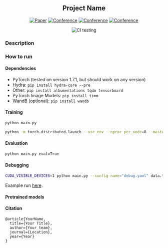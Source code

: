 <div align="center">    
 
## Project Name 

[![Paper](http://img.shields.io/badge/paper-arxiv.1001.2234-B31B1B.svg)](https://www.nature.com/articles/nature14539)
[![Conference](http://img.shields.io/badge/NeurIPS-2019-4b44ce.svg)](https://papers.nips.cc/book/advances-in-neural-information-processing-systems-31-2018)
[![Conference](http://img.shields.io/badge/ICLR-2019-4b44ce.svg)](https://papers.nips.cc/book/advances-in-neural-information-processing-systems-31-2018)
[![Conference](http://img.shields.io/badge/AnyConference-year-4b44ce.svg)](https://papers.nips.cc/book/advances-in-neural-information-processing-systems-31-2018)  
<!--
ARXIV   
[![Paper](http://img.shields.io/badge/arxiv-math.co:1480.1111-B31B1B.svg)](https://www.nature.com/articles/nature14539)
-->
![CI testing](https://github.com/PyTorchLightning/deep-learning-project-template/workflows/CI%20testing/badge.svg?branch=master&event=push)


<!--  
Conference   
-->   
</div>
 
### Description   
<!-- TODO: Add abstract -->

### How to run   

#### Dependencies
<!-- TODO: Add description -->
 - PyTorch (tested on version 1.7.1, but should work on any version)
 - Hydra: `pip install hydra-core --pre`
 - Other: `pip install albumentations tqdm tensorboard`
 - PyTorch Image Models: `pip install timm`
 - WandB (optional): `pip install wandb`

#### Training
<!-- TODO: Add description -->
```bash
python main.py 
```

```bash
python -m torch.distributed.launch --use_env --nproc_per_node=8 --master_port=5432 main.py
```

#### Evaluation
<!-- TODO: Add description -->
```bash
python main.py eval=True
```

#### Debugging
<!-- TODO: Add description -->
```bash
CUDA_VISIBLE_DEVICES=1 python main.py --config-name="debug.yaml" data.train.root="/home/luke/machine-learning-datasets/image-classification/imagenet/val" data.val.root="/home/luke/machine-learning-datasets/image-classification/imagenet/val" data.loader.batch_size=256 data.loader.num_workers=16 data.loader.pin_memory=True optimizer.lr=1e-3
```

Example run [here](https://wandb.ai/lukemelas2/template/runs/1huwqeth).


#### Pretrained models


#### Citation   
```
@article{YourName,
  title={Your Title},
  author={Your team},
  journal={Location},
  year={Year}
}
```   
